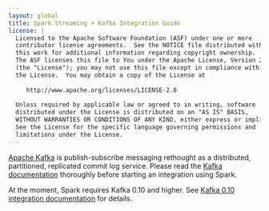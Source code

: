 ```yaml
---
layout: global
title: Spark Streaming + Kafka Integration Guide
license: |
  Licensed to the Apache Software Foundation (ASF) under one or more
  contributor license agreements.  See the NOTICE file distributed with
  this work for additional information regarding copyright ownership.
  The ASF licenses this file to You under the Apache License, Version 2.0
  (the "License"); you may not use this file except in compliance with
  the License.  You may obtain a copy of the License at
 
     http://www.apache.org/licenses/LICENSE-2.0
 
  Unless required by applicable law or agreed to in writing, software
  distributed under the License is distributed on an "AS IS" BASIS,
  WITHOUT WARRANTIES OR CONDITIONS OF ANY KIND, either express or implied.
  See the License for the specific language governing permissions and
  limitations under the License.
---
```


[Apache Kafka](https://kafka.apache.org/) is publish-subscribe messaging rethought as a distributed, partitioned, 
replicated commit log service.  Please read the [Kafka documentation](https://kafka.apache.org/documentation.html) 
thoroughly before starting an integration using Spark.

At the moment, Spark requires Kafka 0.10 and higher. See 
<a href="streaming-kafka-0-10-integration.html">Kafka 0.10 integration documentation</a> for details.
